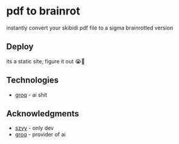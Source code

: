 # pdf to brainrot

instantly convert your skibidi pdf file to a sigma brainrotted version


## Deploy

its a static site, figure it out 😭🙏

## Technologies

* [groq](https://groq.com) - ai shit

## Acknowledgments

* [szvy](https://github.com/szvy) - only dev
* [groq](https://groq.com) - provider of ai
